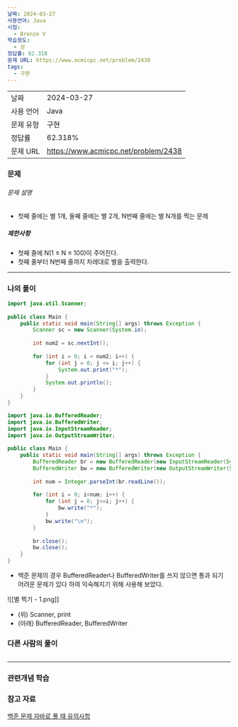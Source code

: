 ```yaml
---
날짜: 2024-03-27
사용언어: Java
시험:
  - Bronze V
학습정도:
  - 상
정답률: 62.318
문제 URL: https://www.acmicpc.net/problem/2438
tags:
  - 구현
---
```


|        |                                      |
| ------ | ------------------------------------ |
| 날짜     | 2024-03-27                           |
| 사용 언어  | Java                                 |
| 문제 유형  | 구현                                   |
| 정답률    | 62.318%                              |
| 문제 URL | https://www.acmicpc.net/problem/2438 |

### 문제

###### 문제 설명
- 첫째 줄에는 별 1개, 둘째 줄에는 별 2개, N번째 줄에는 별 N개를 찍는 문제

##### 제한사항
- 첫째 줄에 N(1 ≤ N ≤ 100)이 주어진다.
- 첫째 줄부터 N번째 줄까지 차례대로 별을 출력한다.

---

### 나의 풀이
```java
import java.util.Scanner;  
  
public class Main {  
    public static void main(String[] args) throws Exception {  
        Scanner sc = new Scanner(System.in);  
  
        int num2 = sc.nextInt();  
  
        for (int i = 0; i < num2; i++) {  
            for (int j = 0; j <= i; j++) {  
                System.out.print("*");  
            }  
            System.out.println();  
        }  
    }  
}
```

```Java
import java.io.BufferedReader;  
import java.io.BufferedWriter;  
import java.io.InputStreamReader;  
import java.io.OutputStreamWriter;  
  
public class Main {  
    public static void main(String[] args) throws Exception {  
        BufferedReader br = new BufferedReader(new InputStreamReader(System.in));  
        BufferedWriter bw = new BufferedWriter(new OutputStreamWriter(System.out));  
  
        int num = Integer.parseInt(br.readLine());  
  
        for (int i = 0; i<num; i++) {  
            for (int j = 0; j<=i; j++) {  
                bw.write("*");  
            }  
            bw.write("\n");  
        }  
  
        br.close();  
        bw.close();  
    }  
}
```
- 백준 문제의 경우 BufferedReader나 BufferedWriter를 쓰지 않으면 통과 되기 어려운 문제가 있다 하여 익숙해지기 위해 사용해 보았다.

![[별 찍기 - 1.png]]
- (위) Scanner, print
- (아래) BufferedReader, BufferedWriter
### 다른 사람의 풀이

```java

```

---
### 관련개념 학습

### 참고 자료
[백준 문제 자바로 풀 때 유의사항](https://m.blog.naver.com/chltmddus23/221696297647)